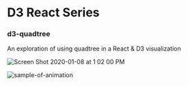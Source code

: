 # D3 React Series
### d3-quadtree

An exploration of using quadtree in a React & D3 visualization

![Screen Shot 2020-01-08 at 1 02 00 PM](https://user-images.githubusercontent.com/1707103/72003336-23886780-3217-11ea-9fe8-4837a5152d5b.png)

![sample-of-animation](https://user-images.githubusercontent.com/1707103/72269615-e561be00-35f1-11ea-95a3-76b760b02fa2.gif)
